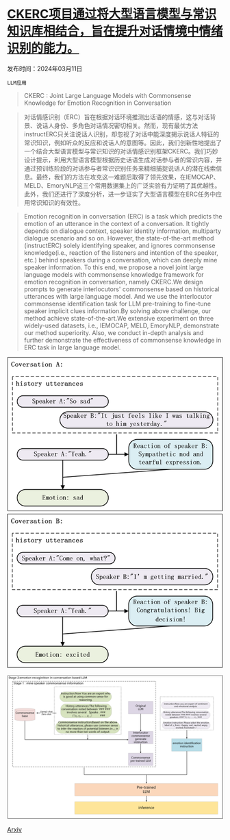 # [CKERC项目通过将大型语言模型与常识知识库相结合，旨在提升对话情境中情绪识别的能力。](https://arxiv.org/abs/2403.07260)

发布时间：2024年03月11日

`LLM应用`

> CKERC : Joint Large Language Models with Commonsense Knowledge for Emotion Recognition in Conversation

> 对话情感识别（ERC）旨在根据对话环境推测出话语的情感，这与对话背景、说话人身份、多角色对话情况密切相关。然而，现有最优方法instructERC只关注说话人识别，却忽视了对话中能深度揭示说话人特征的常识知识，例如听众的反应和说话人的意图等。因此，我们创新性地提出了一个结合大型语言模型与常识知识的对话情感识别框架CKERC。我们巧妙设计提示，利用大型语言模型根据历史话语生成对话参与者的常识内容，并通过预训练阶段的对话参与者常识识别任务来精细捕捉说话人的潜在线索信息。最终，我们的方法在攻克这一难题后取得了领先效果，在IEMOCAP、MELD、EmoryNLP这三个常用数据集上的广泛实验有力证明了其优越性。此外，我们还进行了深度分析，进一步证实了大型语言模型在ERC任务中应用常识知识的有效性。

> Emotion recognition in conversation (ERC) is a task which predicts the emotion of an utterance in the context of a conversation. It tightly depends on dialogue context, speaker identity information, multiparty dialogue scenario and so on. However, the state-of-the-art method (instructERC) solely identifying speaker, and ignores commonsense knowledge(i.e., reaction of the listeners and intention of the speaker, etc.) behind speakers during a conversation, which can deeply mine speaker information. To this end, we propose a novel joint large language models with commonsense knowledge framework for emotion recognition in conversation, namely CKERC.We design prompts to generate interlocutors' commonsense based on historical utterances with large language model. And we use the interlocutor commonsense identification task for LLM pre-training to fine-tune speaker implicit clues information.By solving above challenge, our method achieve state-of-the-art.We extensive experiment on three widely-used datasets, i.e., IEMOCAP, MELD, EmoryNLP, demonstrate our method superiority. Also, we conduct in-depth analysis and further demonstrate the effectiveness of commonsense knowledge in ERC task in large language model.

![CKERC项目通过将大型语言模型与常识知识库相结合，旨在提升对话情境中情绪识别的能力。](../../../paper_images/2403.07260/figure1.1.png)

![CKERC项目通过将大型语言模型与常识知识库相结合，旨在提升对话情境中情绪识别的能力。](../../../paper_images/2403.07260/figure_change.png)

[Arxiv](https://arxiv.org/abs/2403.07260)